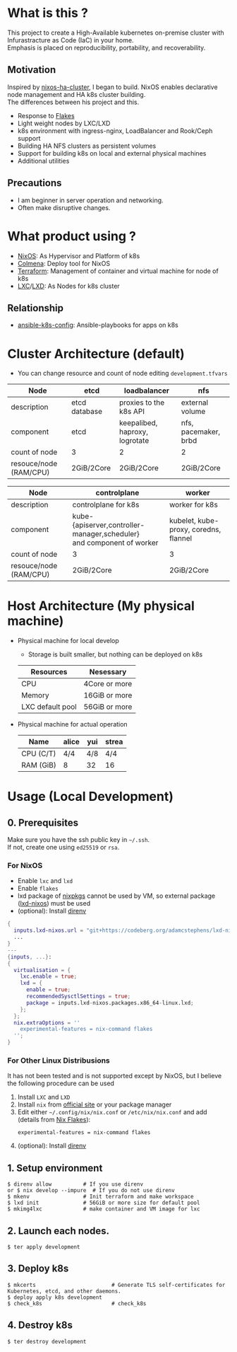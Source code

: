 # What is this ?

This project to create a High-Available kubernetes on-premise cluster with Infurastracture as Code (IaC) in your home.  
Emphasis is placed on reproducibility, portability, and recoverability.

## Motivation

Inspired by [nixos-ha-cluster](https://github.com/justinas/nixos-ha-kubernetes), I began to build.
NixOS enables declarative node management and HA k8s cluster building.  
The differences between his project and this.

- Response to [Flakes](https://nixos.wiki/wiki/Flakes)
- Light weight nodes by LXC/LXD
- k8s environment with ingress-nginx, LoadBalancer and Rook/Ceph support
- Building HA NFS clusters as persistent volumes
- Support for building k8s on local and external physical machines
- Additional utilities

## Precautions

- I am beginner in server operation and networking.
- Often make disruptive changes.

# What product using ?

- [NixOS](https://nixos.org/): As Hypervisor and Platform of k8s
- [Colmena](https://colmena.cli.rs/unstable/): Deploy tool for NixOS
- [Terraform](https://www.terraform.io/): Management of container and virtual machine for node of k8s
- [LXC](https://linuxcontainers.org)/[LXD](https://ubuntu.com/lxd): As Nodes for k8s cluster

## Relationship

- [ansible-k8s-config](): Ansible-playbooks for apps on k8s

# Cluster Architecture (default)

- You can change resource and count of node editing `development.tfvars`

| Node                   | etcd          | loadbalancer                   | nfs                  |
| ---------------------- | ------------- | ------------------------------ | -------------------- |
| description            | etcd database | proxies to the k8s API         | external volume      |
| component              | etcd          | keepalibed, haproxy, logrotate | nfs, pacemaker, brbd |
| count of node          | 3             | 2                              | 2                    |
| resouce/node (RAM/CPU) | 2GiB/2Core    | 2GiB/2Core                     | 2GiB/2Core           |

| Node                   | controlplane                                                               | worker                                |
| ---------------------- | -------------------------------------------------------------------------- | ------------------------------------- |
| description            | controlplane for k8s                                                       | worker for k8s                        |
| component              | kube-{apiserver,controller-manager,scheduler} <br> and component of worker | kubelet, kube-proxy, coredns, flannel |
| count of node          | 3                                                                          | 3                                     |
| resouce/node (RAM/CPU) | 2GiB/2Core                                                                 | 2GiB/2Core                            |

# Host Architecture (My physical machine)

- Physical machine for local develop

  - Storage is built smaller, but nothing can be deployed on k8s

  | Resources        | Nesessary     |
  | ---------------- | ------------- |
  | CPU              | 4Core or more |
  | Memory           | 16GiB or more |
  | LXC default pool | 56GiB or more |

- Physical machine for actual operation

  | Name      | alice | yui | strea |
  | --------- | ----- | --- | ----- |
  | CPU (C/T) | 4/4   | 4/8 | 4/4   |
  | RAM (GiB) | 8     | 32  | 16    |

# Usage (Local Development)

## 0. Prerequisites

Make sure you have the ssh public key in `~/.ssh`.  
If not, create one using `ed25519` or `rsa`.

### For NixOS

- Enable `lxc` and `lxd`
- Enable `flakes`
- lxd package of [nixpkgs]() cannot be used by VM, so external package ([lxd-nixos](https://codeberg.org/adamcstephens/lxd-nixos)) must be used
- (optional): Install [direnv](https://github.com/direnv/direnv)

```nix
{
  inputs.lxd-nixos.url = "git+https://codeberg.org/adamcstephens/lxd-nixos";
  ...
}
---
{inputs, ...}:
{
  virtualisation = {
    lxc.enable = true;
    lxd = {
      enable = true;
      recommendedSysctlSettings = true;
      package = inputs.lxd-nixos.packages.x86_64-linux.lxd;
    };
  };
  nix.extraOptions = ''
    experimental-features = nix-command flakes
  '';
}
```

### For Other Linux Distribusions

It has not been tested and is not supported except by NixOS, but I believe the following procedure can be used

1. Install `LXC` and `LXD`
2. Install `nix` from [official site](https://nixos.org/download.html) or your package manager
3. Edit either `~/.config/nix/nix.conf` or `/etc/nix/nix.conf` and add (details from [Nix Flakes](https://nixos.wiki/wiki/Flakes)):
   ```
   experimental-features = nix-command flakes
   ```
4. (optional): Install [direnv](https://github.com/direnv/direnv)

## 1. Setup environment

```
$ direnv allow          # If you use direnv
or $ nix develop --impure  # If you do not use direnv
$ mkenv                 # Init terraform and make workspace
$ lxd init              # 56GiB or more size for default pool
$ mkimg4lxc             # make container and VM image for lxc
```

## 2. Launch each nodes.

```
$ ter apply development
```

## 3. Deploy k8s

```
$ mkcerts                        # Generate TLS self-certificates for Kubernetes, etcd, and other daemons.
$ deploy apply k8s development
$ check_k8s                      # check_k8s
```

## 4. Destroy k8s

```
$ ter destroy development
```